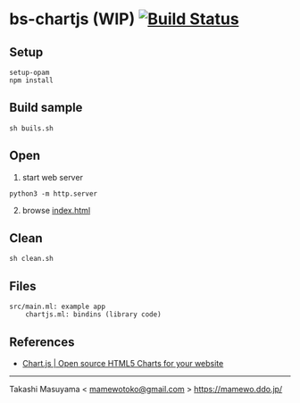 bs-chartjs (WIP) [![Build Status](https://travis-ci.com/mamewotoko/bs-chart.svg?branch=master)](https://travis-ci.com/mamewotoko/bs-chart)
==================

Setup
------

```
setup-opam
npm install
```

Build sample
--------------

```
sh buils.sh
```

Open
-----

1. start web server

```
python3 -m http.server
```

2. browse [index.html](http://localhost:8000/)

Clean
-----

```
sh clean.sh
```

Files
-------

```
src/main.ml: example app
    chartjs.ml: bindins (library code)
```


References
----------

* [Chart.js | Open source HTML5 Charts for your website](https://www.chartjs.org/)

----
Takashi Masuyama < mamewotoko@gmail.com >
https://mamewo.ddo.jp/

